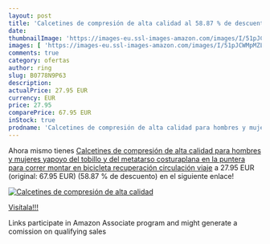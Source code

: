 ```yaml
---
layout: post
title: 'Calcetines de compresión de alta calidad al 58.87 % de descuento'
date: 
thumbnailImage: 'https://images-eu.ssl-images-amazon.com/images/I/51pJCWMpMZL._SL200_.jpg'
images: [ 'https://images-eu.ssl-images-amazon.com/images/I/51pJCWMpMZL._SL200_.jpg' ]
comments: true
category: ofertas
author: ring
slug: B0778N9P63
description:
actualPrice: 27.95 EUR
currency: EUR
price: 27.95
comparePrice: 67.95 EUR
inStock: true
prodname: 'Calcetines de compresión de alta calidad para hombres y mujeres  yapoyo del tobillo y del metatarso  costuraplana en la puntera  para correr  montar en bicicleta  recuperación  circulación  viaje'
---
```


Ahora mismo tienes [Calcetines de compresión de alta calidad para hombres y mujeres  yapoyo del tobillo y del metatarso  costuraplana en la puntera  para correr  montar en bicicleta  recuperación  circulación  viaje](https://www.amazon.es/dp/B0778N9P63/?tag=tolees-21) a 27.95 EUR (original: 67.95 EUR) (58.87 %  de descuento) en el siguiente enlace!

[![Calcetines de compresión de alta calidad](https://images-eu.ssl-images-amazon.com/images/I/51pJCWMpMZL._SL200_.jpg)](https://www.amazon.es/dp/B0778N9P63/?tag=tolees-21)

[Visítala!!!](https://www.amazon.es/dp/B0778N9P63/?tag=tolees-21)

Links participate in Amazon Associate program and might generate a comission on qualifying sales
